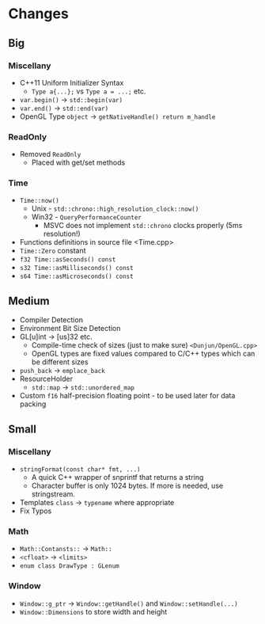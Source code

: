 # Changes

## Big

### Miscellany

* C++11 Uniform Initializer Syntax
	- `Type a{...};` vs `Type a = ...;` etc.
* `var.begin()` -> `std::begin(var)`
* `var.end()` -> `std::end(var)`
* OpenGL Type `object` -> `getNativeHandle() return m_handle`

### ReadOnly

* Removed `ReadOnly`
	- Placed with get/set methods

### Time

* `Time::now()`
	- Unix  - `std::chrono::high_resolution_clock::now()`
	- Win32 - `QueryPerformanceCounter`
		* MSVC does not implement `std::chrono` clocks properly (5ms resolution!)
* Functions definitions in source file <Time.cpp>
* `Time::Zero` constant
* `f32 Time::asSeconds() const`
* `s32 Time::asMilliseconds() const`
* `s64 Time::asMicroseconds() const`

## Medium

* Compiler Detection
* Environment Bit Size Detection
* GL[u]int -> [us]32 etc.
	- Compile-time check of sizes (just to make sure) `<Dunjun/OpenGL.cpp>`
	- OpenGL types are fixed values compared to C/C++ types which can be different sizes
* `push_back` -> `emplace_back`
* ResourceHolder
	- `std::map` -> `std::unordered_map`
* Custom `f16` half-precision floating point - to be used later for data packing

## Small

### Miscellany

* `stringFormat(const char* fmt, ...)`
	- A quick C++ wrapper of snprintf that returns a string
	- Character buffer is only 1024 bytes. If more is needed, use stringstream.
* Templates `class` -> `typename` where appropriate
* Fix Typos

### Math

* `Math::Contansts::` -> `Math::`
* `<cfloat>` -> `<limits>`
* `enum class DrawType : GLenum`

### Window

* `Window::g_ptr` -> `Window::getHandle()` and `Window::setHandle(...)`
* `Window::Dimensions` to store width and height

